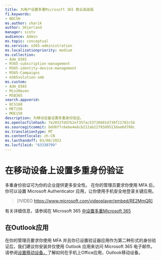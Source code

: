 ```yaml
---
title: 为用户设置多重Microsoft 365 商业高级版
f1.keywords:
- NOCSH
ms.author: sharik
author: SKjerland
manager: scotv
audience: Admin
ms.topic: conceptual
ms.service: o365-administration
ms.localizationpriority: medium
ms.collection:
- Adm_O365
- M365-subscription-management
- M365-identity-device-management
- M365-Campaigns
- m365solution-smb
ms.custom:
- Adm_O365
- MiniMaven
- MSB365
search.appverid:
- BCS160
- MET150
- MOE150
description: 为移动设备设置多重身份验证。
ms.openlocfilehash: 7e2032fdd7b2ef35fac53726601d730f21782c5b
ms.sourcegitcommit: bdd6ffc6ebe4e6cb212ab22793d9513dae6d798c
ms.translationtype: MT
ms.contentlocale: zh-CN
ms.lasthandoff: 03/08/2022
ms.locfileid: "63330799"
---
```

# <a name="set-up-multifactor-authentication-on-your-mobile-device"></a>在移动设备上设置多重身份验证

多重身份验证可为你的企业提供更多安全性。 在你的管理员要求你使用 MFA 后，你可以设置 Microsoft Authenticator 应用，让你使用手机安全地登录关键应用。 

> [!VIDEO https://www.microsoft.com/videoplayer/embed/RE2MmQR]

有关详细信息，请参阅在 Microsoft 365 [中设置多重Microsoft 365](https://support.office.com/article/a32541df-079c-420d-9395-9d59354f7225)

## <a name="use-the-outlook-app-in-your-devices"></a>在Outlook应用

在你的管理员要求你使用 MFA 并且你已设置验证器应用作为第二种形式的身份验证后，我们建议你安装并仅使用 Outlook 应用来访问 Microsoft 365 电子邮件。 请参阅[设置移动设备，](../business/set-up-mobile-devices.md)了解如何在手机上Office应用，Outlook移动设备。
